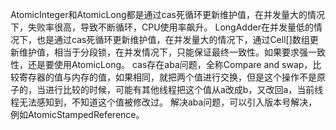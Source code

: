 AtomicInteger和AtomicLong都是通过cas死循环更新维护值，在并发量大的情况下，失败率很高，导致不断循环，CPU使用率飙升。
LongAdder在并发量低的情况下，也是通过cas死循环更新维护值，在并发量大的情况下，通过Cell[]数组更新维护值，相当于分段锁，在并发情况下，只能保证最终一致性。如果要求强一致性，还是要使用AtomicLong。
cas存在aba问题，全称Compare and swap，比较寄存器的值与内存的值，如果相同，就把两个值进行交换，但是这个操作不是原子的，当进行比较的时候，可能有其他线程把这个值从a改成b，又改回a，当前线程无法感知到，不知道这个值被修改过。
解决aba问题，可以引入版本号解决，例如AtomicStampedReference。
